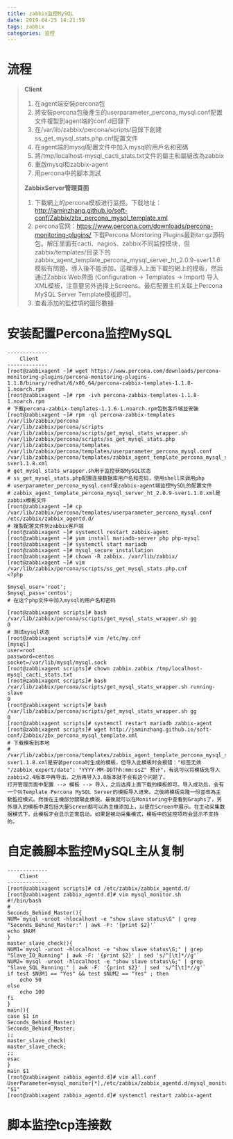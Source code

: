 ```yaml
---
title: zabbix监控MySQL
date: 2019-04-25 14:21:59
tags: zabbix
categories: 监控
---
```


# 流程

> **Client**
>
> 1. 在agent端安裝percona包
> 2. 將安裝percona包後產生的userparameter_percona_mysql.conf配置文件複製到agent端的conf.d目錄下
> 3. 在/var/lib/zabbix/percona/scripts/目錄下創建ss_get_mysql_stats.php.cnf配置文件
> 4. 在agent端的mysql配置文件中加入mysql的用戶名和密碼
> 5. 將/tmp/localhost-mysql_cacti_stats.txt文件的屬主和屬組改為zabbix
> 6. 重啟mysql和zabbix-agent
> 7. 用percona中的腳本測試
>
>
>
> **ZabbixServer管理頁面**
>
> 1. 下載網上的percona模板进行监控。下载地址：<http://jaminzhang.github.io/soft-conf/Zabbix/zbx_percona_mysql_template.xml>
> 2. percona官网：<https://www.percona.com/downloads/percona-monitoring-plugins/> 下载Percona Monitoring Plugins最新tar.gz源码包。解压里面有cacti、nagios、zabbix不同监控模块，但zabbix/templates/目录下的zabbix_agent_template_percona_mysql_server_ht_2.0.9-sver1.1.6模板有問題，導入後不能添加。這裡導入上面下載的網上的模板，然后通过Zabbix Web界面 (Configuration -> Templates -> Import) 导入XML模板，注意要另外选择上Screens。最后配置主机关联上Percona MySQL Server Template模板即可。
> 3. 查看添加的監控項的圖形數據



# 安装配置Percona监控MySQL

```shell
-------------
    Client
-------------
[root@zabbixagent ~]# wget https://www.percona.com/downloads/percona-monitoring-plugins/percona-monitoring-plugins-1.1.8/binary/redhat/6/x86_64/percona-zabbix-templates-1.1.8-1.noarch.rpm
[root@zabbixagent ~]# rpm -ivh percona-zabbix-templates-1.1.8-1.noarch.rpm
# 下載percona-zabbix-templates-1.1.6-1.noarch.rpm包到客戶端並安裝
[root@zabbixagent ~]# rpm -ql percona-zabbix-templates
/var/lib/zabbix/percona
/var/lib/zabbix/percona/scripts
/var/lib/zabbix/percona/scripts/get_mysql_stats_wrapper.sh
/var/lib/zabbix/percona/scripts/ss_get_mysql_stats.php
/var/lib/zabbix/percona/templates
/var/lib/zabbix/percona/templates/userparameter_percona_mysql.conf
/var/lib/zabbix/percona/templates/zabbix_agent_template_percona_mysql_server_ht_2.0.9-sver1.1.8.xml
# get_mysql_stats_wrapper.sh用于监控获取MySQL状态
# ss_get_mysql_stats.php配置连接数据库用户名和密码，使用shell来调用php
# userparameter_percona_mysql.conf是zabbix-agent端监控MySQL的配置文件 
# zabbix_agent_template_percona_mysql_server_ht_2.0.9-sver1.1.8.xml是zabbix模板文件 
[root@zabbixagent ~]# cp /var/lib/zabbix/percona/templates/userparameter_percona_mysql.conf /etc/zabbix/zabbix_agentd.d/
# 複製配置文件到zabbix客戶端
[root@zabbixagent ~]# systemctl restart zabbix-agent
[root@zabbixagent ~]# yum install mariadb-server php php-mysql
[root@zabbixagent ~]# systemctl start mariadb
[root@zabbixagent ~]# mysql_secure_installation
[root@zabbixagent ~]# chown -R zabbix. /var/lib/zabbix/
[root@zabbixagent ~]# vim /var/lib/zabbix/percona/scripts/ss_get_mysql_stats.php.cnf
<?php

$mysql_user='root';
$mysql_pass='centos';
# 在这个php文件中加入mysql的用户名和密码

[root@zabbixagent scripts]# bash /var/lib/zabbix/percona/scripts/get_mysql_stats_wrapper.sh gg
0
# 测试mysql状态
[root@zabbixagent scripts]# vim /etc/my.cnf
[mysql]
user=root
password=centos
socket=/var/lib/mysql/mysql.sock
[root@zabbixagent scripts]# chown zabbix.zabbix /tmp/localhost-mysql_cacti_stats.txt
[root@zabbixagent scripts]# bash /var/lib/zabbix/percona/scripts/get_mysql_stats_wrapper.sh running-slave
0
[root@zabbixagent scripts]# bash /var/lib/zabbix/percona/scripts/get_mysql_stats_wrapper.sh gg
0
[root@zabbixagent scripts]# systemctl restart mariadb zabbix-agent
[root@zabbixagent scripts]# wget http://jaminzhang.github.io/soft-conf/Zabbix/zbx_percona_mysql_template.xml
# 下载模板到本地
# /var/lib/zabbix/percona/templates/zabbix_agent_template_percona_mysql_server_ht_2.0.9-sver1.1.8.xml是安装percona时生成的模板，但导入此模板时会报错："标签无效 "/zabbix_export/date": "YYYY-MM-DDThh:mm:ssZ" 预计"，有说可以将模板先导入zabbix2.4版本中再导出，之后再导入3.0版本就不会有这个问题了。
打开管理页面中配置 --> 模板 --> 导入，之后选择上面下载的模板即可。导入成功后，会有一个叫Template Percona MySQL Server的模板导入进来。之後將模板克隆一份並改為主動監控模式。然後在主機部分關聯此模板。最後就可以在Monitoring中查看到Graphs了，另外導入的模板中還包括大量Screen都可以為主機添加上，以便在Screen中展示。在主动采集数据模式下，此模板才会显示正常启动。如果是被动采集模式，模板中的监控项均会显示不支持的。
```



# 自定義腳本監控MySQL主从复制

```shell
-------------
    Client
-------------
[root@zabbixagent scripts]# cd /etc/zabbix/zabbix_agentd.d/
[root@zabbixagent zabbix_agentd.d]# vim mysql_monitor.sh
#!/bin/bash
#
Seconds_Behind_Master(){
NUM=`mysql -uroot -hlocalhost -e "show slave status\G" | grep "Seconds_Behind_Master:" | awk -F: '{print $2}'`
echo $NUM
}
master_slave_check(){
NUM1=`mysql -uroot -hlocalhost -e "show slave status\G;" | grep "Slave_IO_Running" | awk -F: '{print $2}' | sed 's/^[\t]*//g'`
NUM2=`mysql -uroot -hlocalhost -e "show slave status\G;" | grep "Slave_SQL_Running:" | awk -F: '{print $2}' | sed 's/^[\t]*//g'`
if test $NUM1 == "Yes" && test $NUM2 == "Yes" ; then
    echo 50
else
    echo 100
fi
}
main(){
case $1 in
Seconds_Behind_Master)
Seconds_Behind_Master;
;;
master_slave_check)
master_slave_check;
;;
esac
}
main $1
[root@zabbixagent zabbix_agentd.d]# vim all.conf
UserParameter=mysql_monitor[*],/etc/zabbix/zabbix_agentd.d/mysql_monitor.sh "$1"
[root@zabbixagent zabbix_agentd.d]# systemctl restart zabbix-agent
```



# 脚本监控tcp连接数

```shell

```

